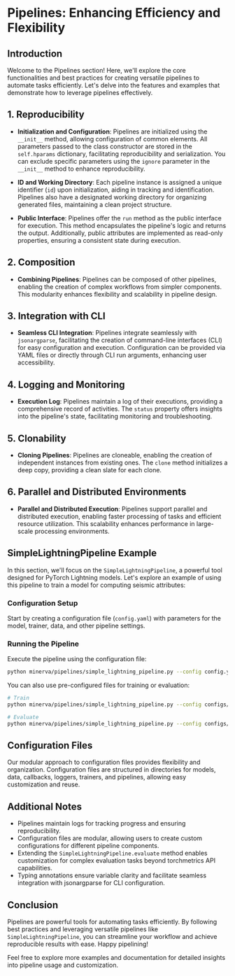 # Pipelines: Enhancing Efficiency and Flexibility

## Introduction

Welcome to the Pipelines section! Here, we'll explore the core functionalities and best practices for creating versatile pipelines to automate tasks efficiently. Let's delve into the features and examples that demonstrate how to leverage pipelines effectively.

## 1. Reproducibility

- **Initialization and Configuration**: Pipelines are initialized using the `__init__` method, allowing configuration of common elements. All parameters passed to the class constructor are stored in the `self.hparams` dictionary, facilitating reproducibility and serialization. You can exclude specific parameters using the `ignore` parameter in the `__init__` method to enhance reproducibility.

- **ID and Working Directory**: Each pipeline instance is assigned a unique identifier (`id`) upon initialization, aiding in tracking and identification. Pipelines also have a designated working directory for organizing generated files, maintaining a clean project structure.

- **Public Interface**: Pipelines offer the `run` method as the public interface for execution. This method encapsulates the pipeline's logic and returns the output. Additionally, public attributes are implemented as read-only properties, ensuring a consistent state during execution.

## 2. Composition

- **Combining Pipelines**: Pipelines can be composed of other pipelines, enabling the creation of complex workflows from simpler components. This modularity enhances flexibility and scalability in pipeline design.

## 3. Integration with CLI

- **Seamless CLI Integration**: Pipelines integrate seamlessly with `jsonargparse`, facilitating the creation of command-line interfaces (CLI) for easy configuration and execution. Configuration can be provided via YAML files or directly through CLI run arguments, enhancing user accessibility.

## 4. Logging and Monitoring

- **Execution Log**: Pipelines maintain a log of their executions, providing a comprehensive record of activities. The `status` property offers insights into the pipeline's state, facilitating monitoring and troubleshooting.

## 5. Clonability

- **Cloning Pipelines**: Pipelines are cloneable, enabling the creation of independent instances from existing ones. The `clone` method initializes a deep copy, providing a clean slate for each clone.

## 6. Parallel and Distributed Environments

- **Parallel and Distributed Execution**: Pipelines support parallel and distributed execution, enabling faster processing of tasks and efficient resource utilization. This scalability enhances performance in large-scale processing environments.

## SimpleLightningPipeline Example

In this section, we'll focus on the `SimpleLightningPipeline`, a powerful tool designed for PyTorch Lightning models. Let's explore an example of using this pipeline to train a model for computing seismic attributes:

### Configuration Setup

Start by creating a configuration file (`config.yaml`) with parameters for the model, trainer, data, and other pipeline settings.

### Running the Pipeline

Execute the pipeline using the configuration file:

```bash
python minerva/pipelines/simple_lightning_pipeline.py --config config.yaml
```

You can also use pre-configured files for training or evaluation:

```bash
# Train
python minerva/pipelines/simple_lightning_pipeline.py --config configs/pipelines/lightning_pipeline/unet_f3_reconstruct_train.yaml 

# Evaluate
python minerva/pipelines/simple_lightning_pipeline.py --config configs/pipelines/lightning_pipeline/unet_f3_reconstruct_evaluate.yaml 
```

## Configuration Files

Our modular approach to configuration files provides flexibility and organization. Configuration files are structured in directories for models, data, callbacks, loggers, trainers, and pipelines, allowing easy customization and reuse.

## Additional Notes

- Pipelines maintain logs for tracking progress and ensuring reproducibility.
- Configuration files are modular, allowing users to create custom configurations for different pipeline components.
- Extending the `SimpleLightningPipeline.evaluate` method enables customization for complex evaluation tasks beyond torchmetrics API capabilities.
- Typing annotations ensure variable clarity and facilitate seamless integration with jsonargparse for CLI configuration.

## Conclusion

Pipelines are powerful tools for automating tasks efficiently. By following best practices and leveraging versatile pipelines like `SimpleLightningPipeline`, you can streamline your workflow and achieve reproducible results with ease. Happy pipelining!

Feel free to explore more examples and documentation for detailed insights into pipeline usage and customization.